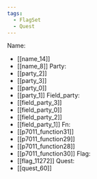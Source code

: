 ```yaml
---
tags:
  - FlagSet
  - Quest
---
```

Name:
- [[name_14]]
- [[name_8]]
Party:
- [[party_2]]
- [[party_3]]
- [[party_0]]
- [[party_1]]
Field_party:
- [[field_party_3]]
- [[field_party_0]]
- [[field_party_2]]
- [[field_party_1]]
Fn:
- [[p7011_function31]]
- [[p7011_function29]]
- [[p7011_function28]]
- [[p7011_function30]]
Flag:
- [[flag_11272]]
Quest:
- [[quest_60]]
